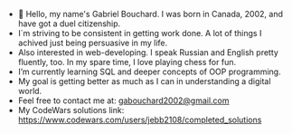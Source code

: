 - 👋 Hello, my name's Gabriel Bouchard. I was born in Canada, 2002, and have got a duel citizenship.
- I`m striving to be consistent in getting work done. A lot of things I achived just being persuasive in my life.
- Also interested in web-developing. I speak Russian and English pretty fluently, too. In my spare time, I love playing chess for fun.
- I’m currently learning SQL and deeper concepts of OOP programming.
- My goal is getting better as much as I can in understanding a digital world.
- Feel free to contact me at: gabouchard2002@gmail.com 
- My CodeWars solutions link: https://www.codewars.com/users/jebb2108/completed_solutions
<!---
jebb2108/jebb2108 is a ✨ special ✨ repository because its `README.md` (this file) appears on your GitHub profile.
You can click the Preview link to take a look at your changes.
--->
